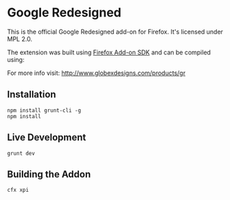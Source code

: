 # Google Redesigned

This is the official Google Redesigned add-on for Firefox. It's licensed under MPL 2.0.

The extension was built using [Firefox Add-on SDK](https://developer.mozilla.org/en-US/Add-ons/SDK) and can be compiled using:

For more info visit: http://www.globexdesigns.com/products/gr

## Installation

```
npm install grunt-cli -g
npm install
```

## Live Development

```
grunt dev
```

## Building the Addon

```
cfx xpi
```